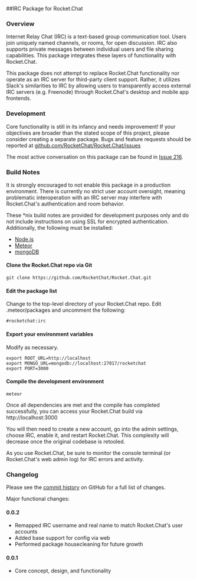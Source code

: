 ##IRC Package for Rocket.Chat

### Overview

Internet Relay Chat (IRC) is a text-based group communication tool. Users join uniquely named channels, or rooms, for open discussion. IRC also supports private messages between individual users and file sharing capabilities. This package integrates these layers of functionality with Rocket.Chat.

This package does not attempt to replace Rocket.Chat functionality nor operate as an IRC server for third-party client support. Rather, it utilizes Slack's similarities to IRC by allowing users to transparently access external IRC servers (e.g. Freenode) through Rocket.Chat's desktop and mobile app frontends.


### Development

Core functionality is still in its infancy and needs improvement! If your objectives are broader than the stated scope of this project, please consider creating a separate package. Bugs and feature requests should be reported at [github.com/RocketChat/Rocket.Chat/issues](https://github.com/RocketChat/Rocket.Chat/issues)

The most active conversation on this package can be found in [Issue 216](https://github.com/RocketChat/Rocket.Chat/issues/216).


### Build Notes

It is strongly encouraged to not enable this package in a production environment. There is currently no strict user account oversight, meaning problematic interoperation with an IRC server may interfere with Rocket.Chat's authentication and room behavior. 

These *nix build notes are provided for development purposes only and do not include instructions on using SSL for encrypted authentication.  Additionally, the following must be installed:

* [Node.js](http://nodejs.org)
* [Meteor](http://www.meteor.com)
* [mongoDB](http://www.mongodb.com)

#### Clone the Rocket.Chat repo via Git

	git clone https://github.com/RocketChat/Rocket.Chat.git

#### Edit the package list

Change to the top-level directory of your Rocket.Chat repo. Edit .meteor/packages and uncomment the following:

	#rocketchat:irc

#### Export your environment variables
Modify as necessary.

	export ROOT_URL=http://localhost
	export MONGO_URL=mongodb://localhost:27017/rocketchat
	export PORT=3000

#### Compile the development environment

	meteor

Once all dependencies are met and the compile has completed successfully, you can access your Rocket.Chat build via http://localhost:3000

You will then need to create a new account, go into the admin settings, choose IRC, enable it, and restart Rocket.Chat. This complexity will decrease once the original codebase is retooled. 

As you use Rocket.Chat, be sure to monitor the console terminal (or Rocket.Chat's web admin log) for IRC errors and activity.


### Changelog

Please see the [commit history](https://github.com/RocketChat/Rocket.Chat/commits/develop/packages/rocketchat-irc) on GitHub for a full list of changes.

Major functional changes:

#### 0.0.2

* Remapped IRC username and real name to match Rocket.Chat's user accounts
* Added base support for config via web
* Performed package housecleaning for future growth

#### 0.0.1
 
  * Core concept, design, and functionality

